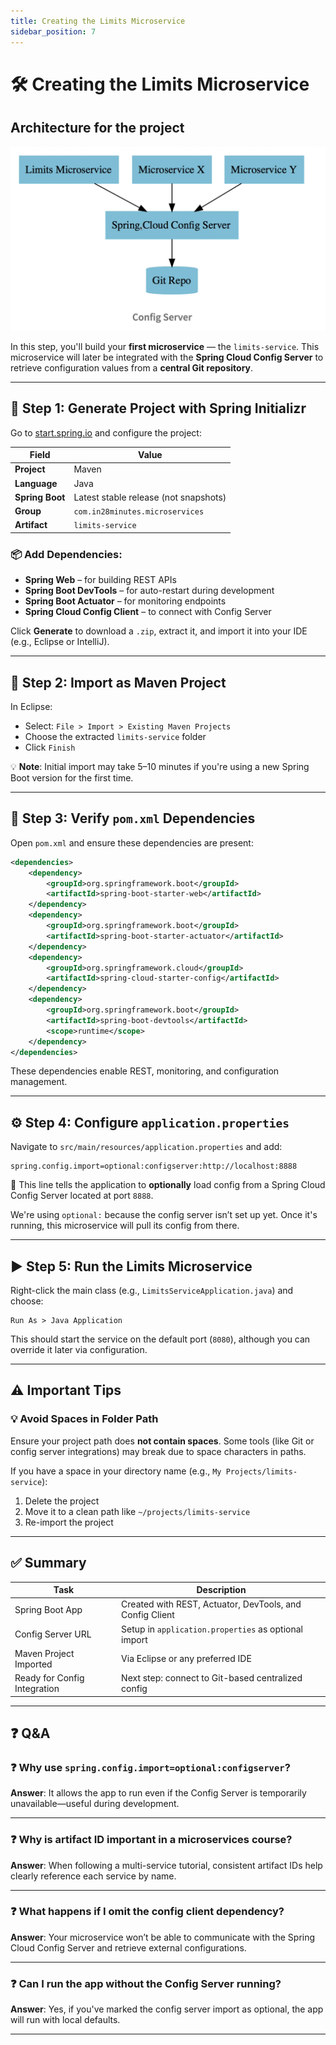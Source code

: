 ```yaml
---
title: Creating the Limits Microservice
sidebar_position: 7
---
```


# 🛠️ Creating the Limits Microservice

## Architecture for the project
![Goal](image-1.png)

In this step, you'll build your **first microservice** — the `limits-service`.
This microservice will later be integrated with the **Spring Cloud Config
Server** to retrieve configuration values from a **central Git repository**.

---

## 🚀 Step 1: Generate Project with Spring Initializr

Go to [start.spring.io](https://start.spring.io/) and configure the project:

| Field           | Value                                 |
| --------------- | ------------------------------------- |
| **Project**     | Maven                                 |
| **Language**    | Java                                  |
| **Spring Boot** | Latest stable release (not snapshots) |
| **Group**       | `com.in28minutes.microservices`       |
| **Artifact**    | `limits-service`                      |

### 📦 Add Dependencies:

- **Spring Web** – for building REST APIs
- **Spring Boot DevTools** – for auto-restart during development
- **Spring Boot Actuator** – for monitoring endpoints
- **Spring Cloud Config Client** – to connect with Config Server

Click **Generate** to download a `.zip`, extract it, and import it into your IDE
(e.g., Eclipse or IntelliJ).

---

## 📁 Step 2: Import as Maven Project

In Eclipse:

- Select: `File > Import > Existing Maven Projects`
- Choose the extracted `limits-service` folder
- Click `Finish`

💡 **Note**: Initial import may take 5–10 minutes if you're using a new Spring
Boot version for the first time.

---

## 🧾 Step 3: Verify `pom.xml` Dependencies

Open `pom.xml` and ensure these dependencies are present:

```xml
<dependencies>
    <dependency>
        <groupId>org.springframework.boot</groupId>
        <artifactId>spring-boot-starter-web</artifactId>
    </dependency>
    <dependency>
        <groupId>org.springframework.boot</groupId>
        <artifactId>spring-boot-starter-actuator</artifactId>
    </dependency>
    <dependency>
        <groupId>org.springframework.cloud</groupId>
        <artifactId>spring-cloud-starter-config</artifactId>
    </dependency>
    <dependency>
        <groupId>org.springframework.boot</groupId>
        <artifactId>spring-boot-devtools</artifactId>
        <scope>runtime</scope>
    </dependency>
</dependencies>
```

These dependencies enable REST, monitoring, and configuration management.

---

## ⚙️ Step 4: Configure `application.properties`

Navigate to `src/main/resources/application.properties` and add:

```properties
spring.config.import=optional:configserver:http://localhost:8888
```

📌 This line tells the application to **optionally** load config from a Spring
Cloud Config Server located at port `8888`.

We're using `optional:` because the config server isn’t set up yet. Once it's
running, this microservice will pull its config from there.

---

## ▶️ Step 5: Run the Limits Microservice

Right-click the main class (e.g., `LimitsServiceApplication.java`) and choose:

```
Run As > Java Application
```

This should start the service on the default port (`8080`), although you can
override it later via configuration.

---

## ⚠️ Important Tips

### 💡 Avoid Spaces in Folder Path

Ensure your project path does **not contain spaces**. Some tools (like Git or
config server integrations) may break due to space characters in paths.

If you have a space in your directory name (e.g., `My Projects/limits-service`):

1. Delete the project
2. Move it to a clean path like `~/projects/limits-service`
3. Re-import the project

---

## ✅ Summary

| Task                         | Description                                              |
| ---------------------------- | -------------------------------------------------------- |
| Spring Boot App              | Created with REST, Actuator, DevTools, and Config Client |
| Config Server URL            | Setup in `application.properties` as optional import     |
| Maven Project Imported       | Via Eclipse or any preferred IDE                         |
| Ready for Config Integration | Next step: connect to Git-based centralized config       |

---

## ❓ Q&A

### ❓ Why use `spring.config.import=optional:configserver`?

**Answer**: It allows the app to run even if the Config Server is temporarily
unavailable—useful during development.

---

### ❓ Why is artifact ID important in a microservices course?

**Answer**: When following a multi-service tutorial, consistent artifact IDs
help clearly reference each service by name.

---

### ❓ What happens if I omit the config client dependency?

**Answer**: Your microservice won’t be able to communicate with the Spring Cloud
Config Server and retrieve external configurations.

---

### ❓ Can I run the app without the Config Server running?

**Answer**: Yes, if you've marked the config server import as optional, the app
will run with local defaults.

---
